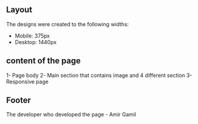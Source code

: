 ## Layout

The designs were created to the following widths:

- Mobile: 375px
- Desktop: 1440px


## content of the page 

1- Page body 
2- Main section that contains image and 4 different section 
3- Responsive page 


## Footer 

The developer who developed the page - Amir Gamil 

  